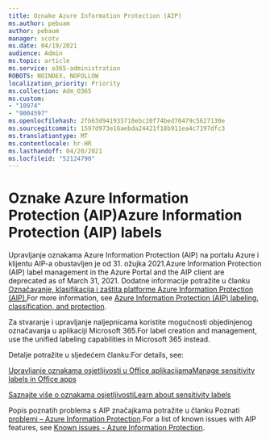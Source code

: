 ```yaml
---
title: Oznake Azure Information Protection (AIP)
ms.author: pebuam
author: pebaum
manager: scotv
ms.date: 04/19/2021
audience: Admin
ms.topic: article
ms.service: o365-administration
ROBOTS: NOINDEX, NOFOLLOW
localization_priority: Priority
ms.collection: Adm_O365
ms.custom:
- "10974"
- "9004597"
ms.openlocfilehash: 2fb63d941935710ebc20f74bed70479c5627130e
ms.sourcegitcommit: 1597d973e16aebda24421f18b911ea4c7197dfc3
ms.translationtype: MT
ms.contentlocale: hr-HR
ms.lasthandoff: 04/20/2021
ms.locfileid: "52124790"
---
```

# <a name="azure-information-protection-aip-labels"></a><span data-ttu-id="1dcec-102">Oznake Azure Information Protection (AIP)</span><span class="sxs-lookup"><span data-stu-id="1dcec-102">Azure Information Protection (AIP) labels</span></span>

<span data-ttu-id="1dcec-103">Upravljanje oznakama Azure Information Protection (AIP) na portalu Azure i klijentu AIP-a obustavljen je od 31. ožujka 2021.</span><span class="sxs-lookup"><span data-stu-id="1dcec-103">Azure Information Protection (AIP) label management in the Azure Portal and the AIP client are deprecated as of March 31, 2021.</span></span> <span data-ttu-id="1dcec-104">Dodatne informacije potražite u članku [Označavanje, klasifikacija i zaštita platforme Azure Information Protection (AIP).](https://docs.microsoft.com/azure/information-protection/aip-classification-and-protection)</span><span class="sxs-lookup"><span data-stu-id="1dcec-104">For more information, see [Azure Information Protection (AIP) labeling, classification, and protection](https://docs.microsoft.com/azure/information-protection/aip-classification-and-protection).</span></span>

<span data-ttu-id="1dcec-105">Za stvaranje i upravljanje naljepnicama koristite mogućnosti objedinjenog označavanja u aplikaciji Microsoft 365.</span><span class="sxs-lookup"><span data-stu-id="1dcec-105">For label creation and management, use the unified labeling capabilities in Microsoft 365 instead.</span></span> 

<span data-ttu-id="1dcec-106">Detalje potražite u sljedećem članku:</span><span class="sxs-lookup"><span data-stu-id="1dcec-106">For details, see:</span></span>

[<span data-ttu-id="1dcec-107">Upravljanje oznakama osjetljivosti u Office aplikacijama</span><span class="sxs-lookup"><span data-stu-id="1dcec-107">Manage sensitivity labels in Office apps</span></span>](https://docs.microsoft.com/microsoft-365/compliance/sensitivity-labels-office-apps)

[<span data-ttu-id="1dcec-108">Saznajte više o oznakama osjetljivosti</span><span class="sxs-lookup"><span data-stu-id="1dcec-108">Learn about sensitivity labels</span></span>](https://docs.microsoft.com/microsoft-365/compliance/sensitivity-labels)

<span data-ttu-id="1dcec-109">Popis poznatih problema s AIP značajkama potražite u članku Poznati [problemi – Azure Information Protection](https://docs.microsoft.com/azure/information-protection/known-issues).</span><span class="sxs-lookup"><span data-stu-id="1dcec-109">For a list of known issues with AIP features, see [Known issues - Azure Information Protection](https://docs.microsoft.com/azure/information-protection/known-issues).</span></span>
